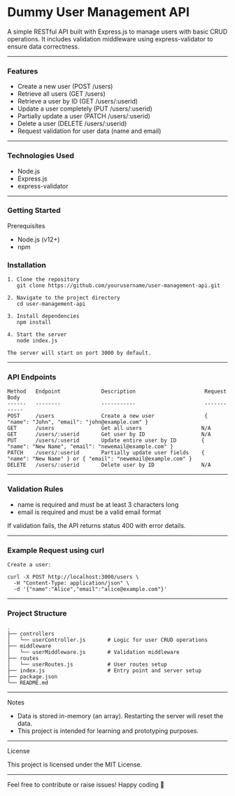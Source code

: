 # Dummy User Management API

A simple RESTful API built with Express.js to manage users with basic CRUD operations. It includes validation middleware using express-validator to ensure data correctness.

---

### Features

- Create a new user (POST /users)
- Retrieve all users (GET /users)
- Retrieve a user by ID (GET /users/:userid)
- Update a user completely (PUT /users/:userid)
- Partially update a user (PATCH /users/:userid)
- Delete a user (DELETE /users/:userid)
- Request validation for user data (name and email)

---

### Technologies Used

- Node.js
- Express.js
- express-validator

---

### Getting Started

Prerequisites

- Node.js (v12+)
- npm

### Installation
```
1. Clone the repository
   git clone https://github.com/yourusername/user-management-api.git

2. Navigate to the project directory
   cd user-management-api

3. Install dependencies
   npm install

4. Start the server
   node index.js

The server will start on port 3000 by default.
```
---

### API Endpoints
```
Method   Endpoint             Description                      Request Body
------   --------             -----------                      ------------
POST     /users               Create a new user                { "name": "John", "email": "john@example.com" }
GET      /users               Get all users                   N/A
GET      /users/:userid       Get user by ID                  N/A
PUT      /users/:userid       Update entire user by ID        { "name": "New Name", "email": "newemail@example.com" }
PATCH    /users/:userid       Partially update user fields    { "name": "New Name" } or { "email": "newemail@example.com" }
DELETE   /users/:userid       Delete user by ID               N/A
```
---

### Validation Rules

- name is required and must be at least 3 characters long
- email is required and must be a valid email format

If validation fails, the API returns status 400 with error details.

---

### Example Request using curl
```
Create a user:

curl -X POST http://localhost:3000/users \
  -H "Content-Type: application/json" \
  -d '{"name":"Alice","email":"alice@example.com"}'
```
---

### Project Structure
```
.
├── controllers
│   └── userController.js       # Logic for user CRUD operations
├── middleware
│   └── userMiddleware.js       # Validation middleware
├── routes
│   └── userRoutes.js           # User routes setup
├── index.js                    # Entry point and server setup
├── package.json
└── README.md
```
---

Notes

- Data is stored in-memory (an array). Restarting the server will reset the data.
- This project is intended for learning and prototyping purposes.

---

License

This project is licensed under the MIT License.

---

Feel free to contribute or raise issues!
Happy coding 🚀

